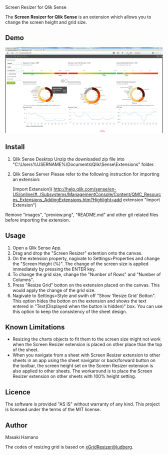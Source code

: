 Screen Resizer for Qlik Sense

The **Screen Resizer for Qlik Sense** is an extension which allows you to change the screen height and grid size.

## Demo

![Alt text](./images/Demo.gif)

## Install
1. Qlik Sense Desktop
Unzip the downloaded zip file into "C:\Users\%USERNAME%\Documents\Qlik\Sense\Extensions\" folder.

2. Qlik Sense Server
Please refer to the following instruction for importing an extension:

	[Import Extension]( http://help.qlik.com/sense/en-US/online/#../Subsystems/ManagementConsole/Content/QMC_Resources_Extensions_AddingExtensions.htm?Highlight=add extension "Import Extension")

Remove "images", "preview.png", "README.md" and other git related files before importing the extension.

## Usage
1. Open a Qlik Sense App.
2. Drag and drop the "Screen Resizer" extention onto the canvas.
3. On the extension property, nagivate to Settings>Properties and change the "Screen Height (%)". The change of the screen size is applied immediately by pressing the ENTER key.
4. To change the grid size, change the "Number of Rows" and "Number of Columns".
5. Press "Resize Grid" botton on the extension placed on the canvas. This would apply the change of the grid size. 
6. Nagivate to Settings>Style and swith off "Show 'Resize Grid' Botton". This option hides the botton on the extension and shows the text entered in "Text(Displayed when the button is hidden)" box. You can use this option to keep the consistency of the sheet design.

## Known Limitations
- Resizing the charts objects to fit them to the screen size might not work when the Screen Resizer extension is placed on other place than the top of the sheet. 
- When you navigate from a sheet with Screen Resizer extension to other sheets in an app using the sheet navigator or back/forward button on the toolbar, the screen height set on the Screen Resizer extension is also applied to other sheets. The workaround is to place the Screen Resizer extension on other sheets with 100% height setting.

## Licence
The software is provided "AS IS" without warranty of any kind. This project is licensed under the terms of the MIT license.

## Author
Masaki Hamano

The codes of resizing grid is based on [xGridResizer@ludberg]( https://github.com/ludberg/xGridResizer "xGridResizer@ludberg").
